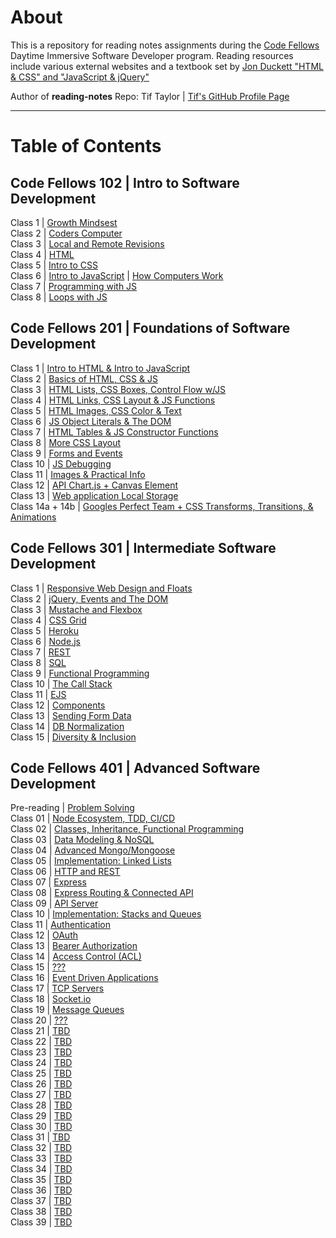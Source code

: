 # About
This is a repository for reading notes assignments during the [Code Fellows](https://www.codefellows.org/) Daytime Immersive Software Developer program. Reading resources include various external websites and a textbook set by [Jon Duckett "HTML & CSS" and "JavaScript & jQuery"](https://www.amazon.com/dp/1118907442/ref=cm_sw_em_r_mt_dp_U_X77.EbAN2ACE2)

Author of **reading-notes** Repo: Tif Taylor  \| [Tif's GitHub Profile Page](https://github.com/tiftaylor)

---

# Table of Contents

## Code Fellows 102 | Intro to Software Development
Class 1 \| [Growth Mindsest](102/growth-mindset.md)  
Class 2 \| [Coders Computer](102/coders-computer.md)  
Class 3 \| [Local and Remote Revisions](102/git-intro.md)   
Class 4 \| [HTML](102/html-structure.md)   
Class 5 \| [Intro to CSS](102/css-intro.md)   
Class 6 \| [Intro to JavaScript](102/js-intro.md) \| [How Computers Work](102/computers.md)     
Class 7 \| [Programming with JS](102/moreJS.md)   
Class 8 \| [Loops with JS](102/loops.md)  


## Code Fellows 201 | Foundations of Software Development
Class 1 \| [Intro to HTML & Intro to JavaScript](201/class-01.md)   
Class 2 \| [Basics of HTML, CSS & JS](201/class-02.md)   
Class 3 \| [HTML Lists, CSS Boxes, Control Flow w/JS](201/class-03.md)    
Class 4 \| [HTML Links, CSS Layout & JS Functions](201/class-04.md)     
Class 5 \| [HTML Images, CSS Color & Text](201/class-05.md)   
Class 6 \| [JS Object Literals & The DOM](201/class-06.md)   
Class 7 \| [HTML Tables & JS Constructor Functions](201/class-07.md)   
Class 8 \| [More CSS Layout](201/class-08.md)   
Class 9 \| [Forms and Events](201/class-09.md)   
Class 10 \| [JS Debugging](201/class-10.md)   
Class 11 \| [Images & Practical Info](201/class-11.md)  
Class 12 \| [API Chart.js + Canvas Element](201/class-12.md)   
Class 13 \| [Web application Local Storage](201/class-13.md)   
Class 14a + 14b \| [Googles Perfect Team + CSS Transforms, Transitions, & Animations](201/class-14a-14b.md)      


## Code Fellows 301 | Intermediate Software Development
Class 1 \| [Responsive Web Design and Floats](301/read01.md)  
Class 2 \| [jQuery, Events and The DOM](301/read02.md)   
Class 3 \| [Mustache and Flexbox](301/read03.md)   
Class 4 \| [CSS Grid](301/read04.md)   
Class 5 \| [Heroku](301/read05.md)   
Class 6 \| [Node.js](301/read06.md)   
Class 7 \| [REST](301/read07.md)   
Class 8 \| [SQL](301/read08.md)   
Class 9 \| [Functional Programming](301/read09.md)    
Class 10 \| [The Call Stack](301/read10.md)  
Class 11 \| [EJS](301/read11.md)     
Class 12 \| [Components](301/read12.md)   
Class 13 \| [Sending Form Data](301/read13.md)   
Class 14 \| [DB Normalization](301/read14.md)   
Class 15 \| [Diversity & Inclusion](301/read15.md)   


## Code Fellows 401 | Advanced Software Development
Pre-reading \| [Problem Solving](401/problem-solving.md)    
Class 01 \| [Node Ecosystem, TDD, CI/CD](401/class01.md)  
Class 02 \| [Classes, Inheritance, Functional Programming](401/class02.md)  
Class 03 \| [Data Modeling & NoSQL](401/class03.md)  
Class 04 \| [Advanced Mongo/Mongoose](401/class04.md)  
Class 05 \| [Implementation: Linked Lists](401/class05.md)  
Class 06 \| [HTTP and REST](401/class06.md)  
Class 07 \| [Express](401/class07.md)  
Class 08 \| [Express Routing & Connected API](401/class08.md)  
Class 09 \| [API Server](401/class09.md)  
Class 10 \| [Implementation: Stacks and Queues](401/class10.md)  
Class 11 \| [Authentication](401/class11.md)   
Class 12 \| [OAuth](401/class12.md)   
Class 13 \| [Bearer Authorization](401/class13.md)   
Class 14 \| [Access Control (ACL)](401/class14.md)   
Class 15 \| [???](401/class15.md)   
Class 16 \| [Event Driven Applications](401/class16.md)   
Class 17 \| [TCP Servers](401/class17.md)   
Class 18 \| [Socket.io](401/class18.md)   
Class 19 \| [Message Queues](401/class19.md)   
Class 20 \| [???](401/class20.md)  
Class 21 \| [TBD](401/class21.md)   
Class 22 \| [TBD](401/class22.md)   
Class 23 \| [TBD](401/class23.md)   
Class 24 \| [TBD](401/class24.md)   
Class 25 \| [TBD](401/class25.md)   
Class 26 \| [TBD](401/class26.md)   
Class 27 \| [TBD](401/class27.md)   
Class 28 \| [TBD](401/class28.md)   
Class 29 \| [TBD](401/class29.md)  
Class 30 \| [TBD](401/class30.md)  
Class 31 \| [TBD](401/class31.md)   
Class 32 \| [TBD](401/class32.md)   
Class 33 \| [TBD](401/class33.md)   
Class 34 \| [TBD](401/class34.md)   
Class 35 \| [TBD](401/class35.md)   
Class 36 \| [TBD](401/class36.md)   
Class 37 \| [TBD](401/class37.md)   
Class 38 \| [TBD](401/class38.md)   
Class 39 \| [TBD](401/class39.md)   